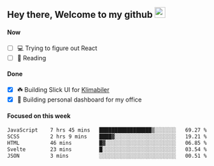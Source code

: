 ## Hey there, Welcome to my github <img src="https://media.giphy.com/media/hvRJCLFzcasrR4ia7z/giphy.gif" width="25px">

#### Now
- [ ] 💻 Trying to figure out React
- [ ] 📕 Reading

#### Done
- [x] ☘️ Building Slick UI for [Klimabiler](https://klimabiler.dk)
- [x] 🚀 Building personal dashboard for my office
 
 #### Focused on this week
<!--START_SECTION:waka-->

```txt
JavaScript    7 hrs 45 mins   █████████████████▒░░░░░░░   69.27 %
SCSS          2 hrs 9 mins    ████▓░░░░░░░░░░░░░░░░░░░░   19.21 %
HTML          46 mins         █▓░░░░░░░░░░░░░░░░░░░░░░░   06.85 %
Svelte        23 mins         █░░░░░░░░░░░░░░░░░░░░░░░░   03.54 %
JSON          3 mins          ░░░░░░░░░░░░░░░░░░░░░░░░░   00.51 %
```

<!--END_SECTION:waka-->

